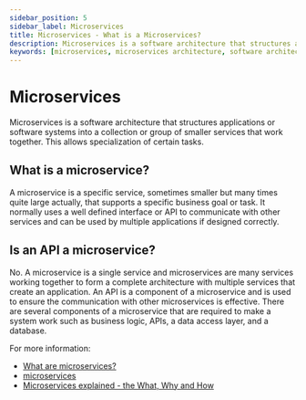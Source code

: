 ```yaml
---
sidebar_position: 5
sidebar_label: Microservices
title: Microservices - What is a Microservices? 
description: Microservices is a software architecture that structures applications or software systems into a collection or group of smaller services that work together. This allows specialization of certain tasks. 
keywords: [microservices, microservices architecture, software architecture, software design patterns]
---
```


# Microservices

Microservices is a software architecture that structures applications or software systems into a collection or group of smaller services that work together. This allows specialization of certain tasks.

## What is a microservice?

A microservice is a specific service, sometimes smaller but many times quite large actually, that supports a specific business goal or task. It normally uses a well defined interface or API to communicate with other services and can be used by multiple applications if designed correctly. 


## Is an API a microservice?

No. A microservice is a single service and microservices are many services working together to form a complete architecture with multiple services that create an application. An API is a component of a microservice and is used to ensure the communication with other microservices is effective. There are several components of a microservice that are required to make a system work such as business logic, APIs, a data access layer, and a database.


For more information:
- [What are microservices?](https://microservices.io/)
- [microservices](https://www.techtarget.com/searchapparchitecture/definition/microservices)
- [Microservices explained - the What, Why and How](https://www.youtube.com/watch?v=rv4LlmLmVWk)

